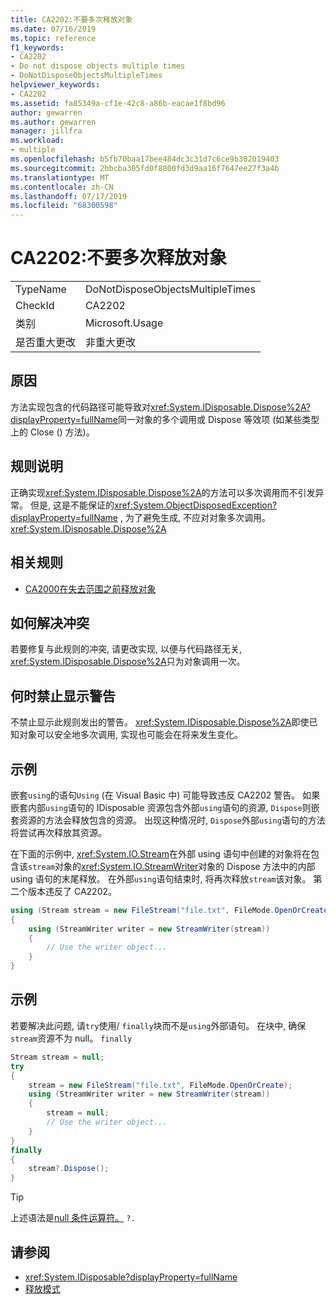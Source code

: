 ```yaml
---
title: CA2202:不要多次释放对象
ms.date: 07/16/2019
ms.topic: reference
f1_keywords:
- CA2202
- Do not dispose objects multiple times
- DoNotDisposeObjectsMultipleTimes
helpviewer_keywords:
- CA2202
ms.assetid: fa85349a-cf1e-42c8-a86b-eacae1f8bd96
author: gewarren
ms.author: gewarren
manager: jillfra
ms.workload:
- multiple
ms.openlocfilehash: b5fb70baa17bee484dc3c31d7c6ce9b302019403
ms.sourcegitcommit: 2bbcba305fd0f8800fd3d9aa16f7647ee27f3a4b
ms.translationtype: MT
ms.contentlocale: zh-CN
ms.lasthandoff: 07/17/2019
ms.locfileid: "68300598"
---
```

# <a name="ca2202-do-not-dispose-objects-multiple-times"></a>CA2202:不要多次释放对象

|||
|-|-|
|TypeName|DoNotDisposeObjectsMultipleTimes|
|CheckId|CA2202|
|类别|Microsoft.Usage|
|是否重大更改|非重大更改|

## <a name="cause"></a>原因

方法实现包含的代码路径可能导致对<xref:System.IDisposable.Dispose%2A?displayProperty=fullName>同一对象的多个调用或 Dispose 等效项 (如某些类型上的 Close () 方法)。

## <a name="rule-description"></a>规则说明

正确实现<xref:System.IDisposable.Dispose%2A>的方法可以多次调用而不引发异常。 但是, 这是不能保证的<xref:System.ObjectDisposedException?displayProperty=fullName> , 为了避免生成, 不应对对象多次调用。 <xref:System.IDisposable.Dispose%2A>

## <a name="related-rules"></a>相关规则

- [CA2000在失去范围之前释放对象](../code-quality/ca2000-dispose-objects-before-losing-scope.md)

## <a name="how-to-fix-violations"></a>如何解决冲突

若要修复与此规则的冲突, 请更改实现, 以便与代码路径无关, <xref:System.IDisposable.Dispose%2A>只为对象调用一次。

## <a name="when-to-suppress-warnings"></a>何时禁止显示警告

不禁止显示此规则发出的警告。 <xref:System.IDisposable.Dispose%2A>即使已知对象可以安全地多次调用, 实现也可能会在将来发生变化。

## <a name="example"></a>示例

嵌套`using`的语句`Using` (在 Visual Basic 中) 可能导致违反 CA2202 警告。 如果嵌套内部`using`语句的 IDisposable 资源包含外部`using`语句的资源, `Dispose`则嵌套资源的方法会释放包含的资源。 出现这种情况时, `Dispose`外部`using`语句的方法将尝试再次释放其资源。

在下面的示例中, <xref:System.IO.Stream>在外部 using 语句中创建的对象将在包含该`stream`对象的<xref:System.IO.StreamWriter>对象的 Dispose 方法中的内部 using 语句的末尾释放。 在外部`using`语句结束时, 将再次释放`stream`该对象。 第二个版本违反了 CA2202。

```csharp
using (Stream stream = new FileStream("file.txt", FileMode.OpenOrCreate))
{
    using (StreamWriter writer = new StreamWriter(stream))
    {
        // Use the writer object...
    }
}
```

## <a name="example"></a>示例

若要解决此问题, 请`try`使用/ `finally`块而不是`using`外部语句。 在块中, 确保`stream`资源不为 null。 `finally`

```csharp
Stream stream = null;
try
{
    stream = new FileStream("file.txt", FileMode.OpenOrCreate);
    using (StreamWriter writer = new StreamWriter(stream))
    {
        stream = null;
        // Use the writer object...
    }
}
finally
{
    stream?.Dispose();
}
```

> [!TIP]
> 上述语法是[null 条件运算符。](/dotnet/csharp/language-reference/operators/member-access-operators#null-conditional-operators--and-) `?.`

## <a name="see-also"></a>请参阅

- <xref:System.IDisposable?displayProperty=fullName>
- [释放模式](/dotnet/standard/design-guidelines/dispose-pattern)